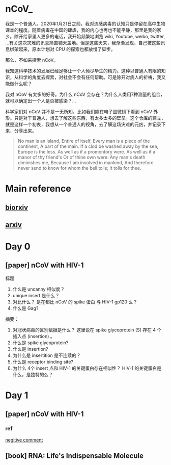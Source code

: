 # nCoV_

我是一个普通人。2020年1月21日之前，我对流感病毒的认知只是停留在高中生物课本的程度。随着病毒在中国的肆虐，我的内心也再也不能平静，那里是我的家乡。除开给家里人更多的电话，我开始频繁地浏览 wiki, Youtube, weibo, twitter, ...有关这次灾难的讯息简直铺天盖地。但是这些天来，我渐渐发现，自己被这些讯息绑架起来，原本计划对 CPU 的探索也都放慢了脚步。

那么，不如来探索 nCoV。

我知道科学技术的发展已经足够让一个人倾尽毕生的精力。这种以普通人有限的知识，从科学的角度去探索，对社会不会有任何帮助。可是除开对病人的祈祷，我又能做什么呢？

我对 nCoV 有太多的好奇。为什么 nCoV 会存在？为什么人类用7种测量的组合，就可以确定出一个人是否被感染？...

科学家们对 nCoV 并不是一无所知，比如我们能在电子显微镜下看到 nCoV 外形。只是对于普通人，想去了解这些东西，有太多太多的壁垒。这个仓库的建立，就是这样一个初衷，我想从一个普通人的视角，去了解这场灾难的元凶，并记录下来，分享出来。

>No man is an island,
Entire of itself,
Every man is a piece of the continent,
A part of the main.
If a clod be washed away by the sea,
Europe is the less.
As well as if a promontory were.
As well as if a manor of thy friend's
Or of thine own were:
Any man's death diminishes me,
Because I am involved in mankind,
And therefore never send to know for whom the bell tolls;
It tolls for thee.

# Main reference
## [biorxiv](https://www.biorxiv.org/search/nCoV)
## [arxiv](https://arxiv.org/search/?query=nCoV&searchtype=all&source=header)

# Day 0 

## [paper] nCoV with HIV-1
标题
1. 什么是 uncanny 相似度？
2. unique insert 是什么？
3. 对比什么？
是在都比 nCoV 的 spike 蛋白 与  HIV-1 gp120 么？ 
4. 什么是 Gag?

摘要：
1. 对冠状病毒的区别依据是什么？
这里说在 spike glycoprotein (S) 存在 4 个插入点 (insertion) 。
2. 什么是 spike glycoprotein?
3. 什么是 insertion?
4. 为什么是 insertition 是不连续的？
5. 什么是  receptor binding site?
6. 为什么 4个 insert 点和 HIV-1 的关键蛋白存在相似性？
HIV-1 的关键蛋白是什么，是独特的么？



# Day 1

## [paper] nCoV with HIV-1
### ref
[negitive comment](https://www.biorxiv.org/content/10.1101/2020.01.30.927871v1?versioned=true#comment-4778830102)

## [book] RNA: Life's Indispensable Molecule














 
